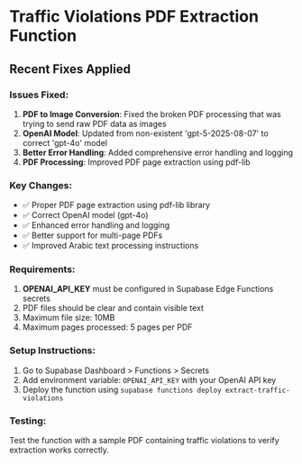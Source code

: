 # Traffic Violations PDF Extraction Function

## Recent Fixes Applied

### Issues Fixed:
1. **PDF to Image Conversion**: Fixed the broken PDF processing that was trying to send raw PDF data as images
2. **OpenAI Model**: Updated from non-existent 'gpt-5-2025-08-07' to correct 'gpt-4o' model
3. **Better Error Handling**: Added comprehensive error handling and logging
4. **PDF Processing**: Improved PDF page extraction using pdf-lib

### Key Changes:
- ✅ Proper PDF page extraction using pdf-lib library
- ✅ Correct OpenAI model (gpt-4o) 
- ✅ Enhanced error handling and logging
- ✅ Better support for multi-page PDFs
- ✅ Improved Arabic text processing instructions

### Requirements:
1. **OPENAI_API_KEY** must be configured in Supabase Edge Functions secrets
2. PDF files should be clear and contain visible text
3. Maximum file size: 10MB
4. Maximum pages processed: 5 pages per PDF

### Setup Instructions:
1. Go to Supabase Dashboard > Functions > Secrets
2. Add environment variable: `OPENAI_API_KEY` with your OpenAI API key
3. Deploy the function using `supabase functions deploy extract-traffic-violations`

### Testing:
Test the function with a sample PDF containing traffic violations to verify extraction works correctly.